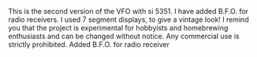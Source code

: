 This is the second version of the VFO with si 5351. 
I have added B.F.O.  for radio receivers. 
I used 7 segment displays, to give a vintage look! 
I remind you that the project is experimental for hobbyists and homebrewing enthusiasts and can be changed without notice. 
Any commercial use is strictly prohibited. Added B.F.O. for radio receiver
